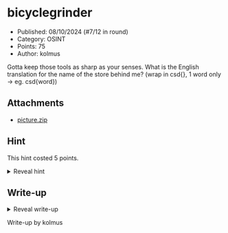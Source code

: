 # bicyclegrinder

- Published: 08/10/2024 (#7/12 in round)
- Category: OSINT
- Points: 75
- Author: kolmus

Gotta keep those tools as sharp as your senses.
What is the English translation for the name of the store behind me? (wrap in csd{}, 1 word only -> eg. csd{word})

## Attachments

- [picture.zip](./picture.zip)

## Hint

This hint costed 5 points.

<details>
<summary>Reveal hint</summary>

not getting enough accuracy with reverse image search? try looking for clues in the image itself.

</details>

## Write-up

<details>
<summary>Reveal write-up</summary>

- If you zoom into the top right corner you'll find the street name `CALLE CRISTO DE LA SENTENCIA`
- searching for that on google maps, you'll find it to be located in cádiz, spain
- the butchers shop on the street which is also in the picture gives you the exact location and viewing angle
- going there on street view and turning around the camera, you'll find a store named `supermercado el jamón`
- `el jamòn` means ham in english

![1](./1.png)

![2](./2.png)

Flag: ```csd{ham}```

</details>

Write-up by kolmus
